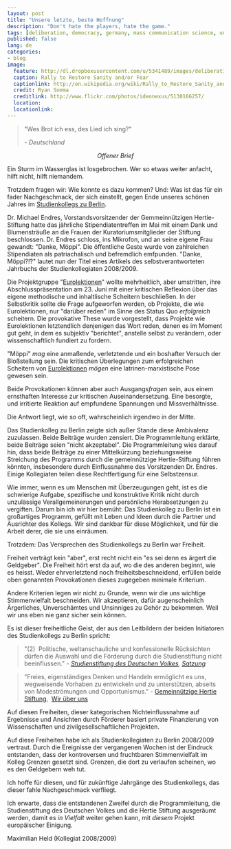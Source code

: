 ```yaml
---
layout: post
title: "Unsere letzte, beste Hoffnung"
description: "Don't hate the players, hate the game."
tags: [deliberation, democracy, germany, mass communication science, united states]
published: false
lang: de
categories:
- blog
image:
  feature: http://dl.dropboxusercontent.com/u/5341489/images/deliberative-democracy-now-crop.jpg
  caption: Rally to Restore Sanity and/or Fear
  captionlink: http://en.wikipedia.org/wiki/Rally_to_Restore_Sanity_and/or_Fear
  credit: Ryan Somma
  creditlink: http://www.flickr.com/photos/ideonexus/5130166257/
  location: 
  locationlink:
---
```


<blockquote>"Wes Brot ich ess, des Lied ich sing?"

<em>- Deutschland</em></blockquote>
<p style="text-align: center;"><em>Offener Brief</em></p>
Ein Sturm im Wasserglas ist losgebrochen. Wer so etwas weiter anfacht, hilft nicht, hilft niemandem.

Trotzdem fragen wir: Wie konnte es dazu kommen? Und: Was ist das für ein fader Nachgeschmack, der sich einstellt, gegen Ende unseres schönen Jahres im <a href="http://www.studienkolleg-zu-berlin.de" target="_blank">Studienkollegs zu Berlin</a>.

Dr. Michael Endres, Vorstandsvorsitzender der Gemmeinnützigen Hertie-Stiftung hatte das jährliche Stipendiatentreffen im Mai mit einem Dank und Blumensträuße an die Frauen der Kuratoriumsmitglieder der Stiftung beschlossen. Dr. Endres schloss, ins Mikrofon, und an seine eigene Frau gewandt: "Danke, Möppi". Die öffentliche Geste wurde von zahlreichen Stipendiaten als patriachalisch und befremdlich emfpunden. "Danke, Möppi?!?" lautet nun der Titel eines Artikels des selbstverantworteten Jahrbuchs der Studienkollegiaten 2008/2009.

Die Projektgruppe "<a href="http://www.eurolektionen.de">Eurolektionen</a>" wollte mehrheitlich, aber umstritten, ihre Abschlusspräsentation am 23. Juni mit einer kritischen Reflexion über das eigene methodische und inhaltlische Scheitern beschließen. In der Selbstkritik sollte die Frage aufgeworfen werden, ob Projekte, die wie Eurolektionen, nur "darüber reden" im Sinne des Status Quo <em>erfolgreich</em> scheitern. Die provokative These wurde vorgestellt, dass Projekte wie Eurolektionen letztendlich denjenigen das Wort reden, denen es im Moment gut geht, in dem es subjektiv "berichtet", anstelle selbst zu verändern, oder wissenschaftlich fundiert zu fordern.

"Möppi" <em>mag</em> eine anmaßende, verletztende und ein boshafter Versuch der Bloßstellung sein. Die kritischen Überlegungen zum erfolgreichen Scheitern von <a href="www.eurolektionen.de" target="_blank">Eurolektionen</a> <em>mögen</em> eine latrinen-marxistische Pose gewesen sein.

Beide Provokationen können aber auch Ausgangs<em>fragen</em> sein, aus einem ernsthaften Interesse zur kritischen Auseinandersetzung. Eine besorgte, und irritierte Reaktion auf empfundene Spannungen und Missverhältnisse.

Die Antwort liegt, wie so oft, wahrscheinlich irgendwo in der Mitte.

Das Studienkolleg zu Berlin zeigte sich außer Stande diese Ambivalenz zuzulassen. Beide Beiträge wurden zensiert. Die Programmleitung erklärte, beide Beiträge seien "nicht akzeptabel". Die Programmleitung wies darauf hin, dass beide Beiträge zu einer Mittelkürzung beziehungsweise Streichung des Programms durch die gemeinnützige Hertie-Stiftung führen könnten, insbesondere durch Einflussnahme des Vorsitzenden Dr. Endres. Einige Kollegiaten teilen diese Rechtfertigung für eine Selbstzensur.

Wie immer, wenn es um Menschen mit Überzeugungen geht, ist es die schwierige Aufgabe, spezifische und konstruktive Kritik nicht durch unzulässige Verallgemeinerungen und persönliche Herabsetzungen zu vergiften. Darum bin ich wir hier bemüht: Das Studienkolleg zu Berlin ist ein großartiges Programm, gefüllt mit Leben und Ideen durch die Partner und Ausrichter des Kollegs. Wir sind dankbar für diese Möglichkeit, und für die Arbeit derer, die sie uns einräumen.

Trotzdem: Das Versprechen des Studienkollegs zu Berlin war Freiheit.

Freiheit verträgt kein "aber", erst recht nicht ein "es sei denn es ärgert die Geldgeber". Die Freiheit hört erst da auf, wo die des anderen beginnt, wie es heisst. Weder ehrverletztend noch freiheitsbeschneidend, erfüllen beide oben genannten Provokationen dieses zugegeben minimale Kriterium.

Andere Kriterien legen wir nicht zu Grunde, wenn wir die uns wichtige Stimmenvielfalt beschneiden. Wir akzeptieren, dafür augenscheinlich Ärgerliches, Unverschämtes und Unsinniges zu Gehör zu bekommen. Weil wir uns eben nie ganz sicher sein können.

Es ist dieser freiheitliche Geist, der aus den Leitbildern der beiden Initiatoren des Studienkollegs zu Berlin spricht:
<blockquote>"(2)  Politische, weltanschauliche und konfessionelle Rücksichten dürfen die Auswahl und die Förderung durch die Studienstiftung nicht beeinflussen."
<em>- <a href="http://www.studienstiftung.de" target="_blank">Studienstiftung des Deutschen Volkes</a>, <a href="http://www.studienstiftung.de/satzung.html?&amp;user_config[cmd]=showDetails&amp;cHash=22c5d66694" target="_blank">Satzung</a></em></blockquote>
<blockquote>"Freies, eigenständiges Denken und Handeln ermöglicht es uns, wegweisende Vorhaben zu entwickeln und zu unterstützen, abseits von Modeströmungen und Opportunismus."
- <a href="http://www.ghst.de" target="_blank">Gemeinnützige Hertie Stiftung</a>,  <a href="http://www.ghst.de/index.php?c=1&amp;c2=2&amp;sid=" target="_blank">Wir über uns</a></blockquote>
Auf diesen Freiheiten, dieser kategorischen Nichteinflussnahme auf Ergebnisse und Ansichten durch Förderer basiert private Finanzierung von Wissenschaften und zivilgesellschaftlichen Projekten.

Auf diese Freiheiten habe ich als Studienkollegiaten zu Berlin 2008/2009 vertraut. Durch die Ereignisse der vergangenen Wochen ist der Eindruck entstanden, dass der kontroversen und fruchtbaren Stimmenvielfalt im Kolleg Grenzen gesetzt sind. Grenzen, die dort zu verlaufen scheinen, wo es den Geldgebern weh tut.

Ich hoffe für diesen, und für zukünftige Jahrgänge des Studienkollegs, das dieser fahle Nachgeschmack verfliegt.

Ich erwarte, dass die entstandenen Zweifel durch die Programmleitung, die Studienstiftung des Deutschen Volkes und die Hertie Stiftung ausgeräumt werden, damit es <em>in Vielfalt</em> weiter gehen kann, mit <em>diesem</em> Projekt europäischer Einigung.

Maximilian Held (Kollegiat 2008/2009)